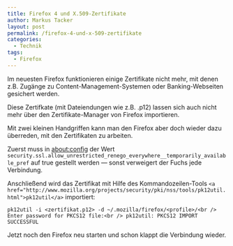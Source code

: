 ```yaml
---
title: Firefox 4 und X.509-Zertifikate
author: Markus Tacker
layout: post
permalink: /firefox-4-und-x-509-zertifikate
categories:
  - Technik
tags:
  - Firefox
---
```

Im neuesten Firefox funktionieren einige Zertifikate nicht mehr, mit denen z.B. Zugänge zu Content-Management-Systemen oder Banking-Webseiten gesichert werden.

Diese Zertifkate (mit Dateiendungen wie z.B. .p12) lassen sich auch nicht mehr über den Zertifikate-Manager von Firefox importieren.

Mit zwei kleinen Handgriffen kann man den Firefox aber doch wieder dazu überreden, mit den Zertifikaten zu arbeiten.

Zuerst muss in <about:config> der Wert `security.ssl.allow_unrestricted_renego_everywhere__temporarily_available_pref` auf true gestellt werden — sonst verweigert der Fuchs jede Verbindung.

Anschließend wird das Zertifikat mit Hilfe des Kommandozeilen-Tools `<a href="http://www.mozilla.org/projects/security/pki/nss/tools/pk12util.html">pk12util</a>` importiert:

`pk12util -i <zertifikat.p12> -d ~/.mozilla/firefox/<profile>/<br />
Enter password for PKCS12 file:<br />
pk12util: PKCS12 IMPORT SUCCESSFUL`

Jetzt noch den Firefox neu starten und schon klappt die Verbindung wieder.